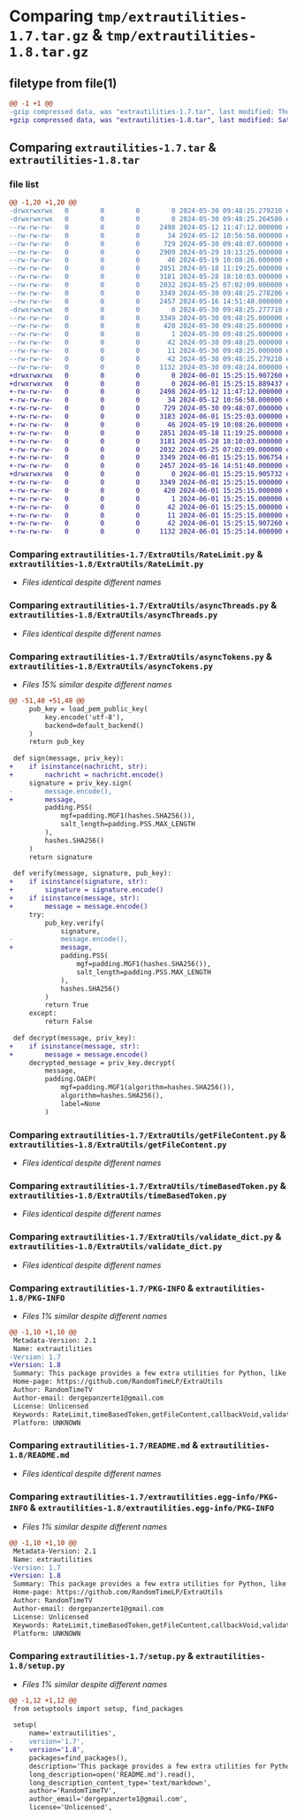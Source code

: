 # Comparing `tmp/extrautilities-1.7.tar.gz` & `tmp/extrautilities-1.8.tar.gz`

## filetype from file(1)

```diff
@@ -1 +1 @@
-gzip compressed data, was "extrautilities-1.7.tar", last modified: Thu May 30 09:48:25 2024, max compression
+gzip compressed data, was "extrautilities-1.8.tar", last modified: Sat Jun  1 15:25:15 2024, max compression
```

## Comparing `extrautilities-1.7.tar` & `extrautilities-1.8.tar`

### file list

```diff
@@ -1,20 +1,20 @@
-drwxrwxrwx   0        0        0        0 2024-05-30 09:48:25.279210 extrautilities-1.7/
-drwxrwxrwx   0        0        0        0 2024-05-30 09:48:25.264580 extrautilities-1.7/ExtraUtils/
--rw-rw-rw-   0        0        0     2498 2024-05-12 11:47:12.000000 extrautilities-1.7/ExtraUtils/RateLimit.py
--rw-rw-rw-   0        0        0       34 2024-05-12 10:56:58.000000 extrautilities-1.7/ExtraUtils/__init__.py
--rw-rw-rw-   0        0        0      729 2024-05-30 09:48:07.000000 extrautilities-1.7/ExtraUtils/asyncThreads.py
--rw-rw-rw-   0        0        0     2909 2024-05-29 19:13:25.000000 extrautilities-1.7/ExtraUtils/asyncTokens.py
--rw-rw-rw-   0        0        0       46 2024-05-19 10:08:26.000000 extrautilities-1.7/ExtraUtils/callbackVoid.py
--rw-rw-rw-   0        0        0     2851 2024-05-18 11:19:25.000000 extrautilities-1.7/ExtraUtils/getFileContent.py
--rw-rw-rw-   0        0        0     3181 2024-05-28 18:10:03.000000 extrautilities-1.7/ExtraUtils/timeBasedToken.py
--rw-rw-rw-   0        0        0     2032 2024-05-25 07:02:09.000000 extrautilities-1.7/ExtraUtils/validate_dict.py
--rw-rw-rw-   0        0        0     3349 2024-05-30 09:48:25.278206 extrautilities-1.7/PKG-INFO
--rw-rw-rw-   0        0        0     2457 2024-05-16 14:51:40.000000 extrautilities-1.7/README.md
-drwxrwxrwx   0        0        0        0 2024-05-30 09:48:25.277710 extrautilities-1.7/extrautilities.egg-info/
--rw-rw-rw-   0        0        0     3349 2024-05-30 09:48:25.000000 extrautilities-1.7/extrautilities.egg-info/PKG-INFO
--rw-rw-rw-   0        0        0      420 2024-05-30 09:48:25.000000 extrautilities-1.7/extrautilities.egg-info/SOURCES.txt
--rw-rw-rw-   0        0        0        1 2024-05-30 09:48:25.000000 extrautilities-1.7/extrautilities.egg-info/dependency_links.txt
--rw-rw-rw-   0        0        0       42 2024-05-30 09:48:25.000000 extrautilities-1.7/extrautilities.egg-info/requires.txt
--rw-rw-rw-   0        0        0       11 2024-05-30 09:48:25.000000 extrautilities-1.7/extrautilities.egg-info/top_level.txt
--rw-rw-rw-   0        0        0       42 2024-05-30 09:48:25.279210 extrautilities-1.7/setup.cfg
--rw-rw-rw-   0        0        0     1132 2024-05-30 09:48:24.000000 extrautilities-1.7/setup.py
+drwxrwxrwx   0        0        0        0 2024-06-01 15:25:15.907260 extrautilities-1.8/
+drwxrwxrwx   0        0        0        0 2024-06-01 15:25:15.889437 extrautilities-1.8/ExtraUtils/
+-rw-rw-rw-   0        0        0     2498 2024-05-12 11:47:12.000000 extrautilities-1.8/ExtraUtils/RateLimit.py
+-rw-rw-rw-   0        0        0       34 2024-05-12 10:56:58.000000 extrautilities-1.8/ExtraUtils/__init__.py
+-rw-rw-rw-   0        0        0      729 2024-05-30 09:48:07.000000 extrautilities-1.8/ExtraUtils/asyncThreads.py
+-rw-rw-rw-   0        0        0     3183 2024-06-01 15:25:03.000000 extrautilities-1.8/ExtraUtils/asyncTokens.py
+-rw-rw-rw-   0        0        0       46 2024-05-19 10:08:26.000000 extrautilities-1.8/ExtraUtils/callbackVoid.py
+-rw-rw-rw-   0        0        0     2851 2024-05-18 11:19:25.000000 extrautilities-1.8/ExtraUtils/getFileContent.py
+-rw-rw-rw-   0        0        0     3181 2024-05-28 18:10:03.000000 extrautilities-1.8/ExtraUtils/timeBasedToken.py
+-rw-rw-rw-   0        0        0     2032 2024-05-25 07:02:09.000000 extrautilities-1.8/ExtraUtils/validate_dict.py
+-rw-rw-rw-   0        0        0     3349 2024-06-01 15:25:15.906754 extrautilities-1.8/PKG-INFO
+-rw-rw-rw-   0        0        0     2457 2024-05-16 14:51:40.000000 extrautilities-1.8/README.md
+drwxrwxrwx   0        0        0        0 2024-06-01 15:25:15.905732 extrautilities-1.8/extrautilities.egg-info/
+-rw-rw-rw-   0        0        0     3349 2024-06-01 15:25:15.000000 extrautilities-1.8/extrautilities.egg-info/PKG-INFO
+-rw-rw-rw-   0        0        0      420 2024-06-01 15:25:15.000000 extrautilities-1.8/extrautilities.egg-info/SOURCES.txt
+-rw-rw-rw-   0        0        0        1 2024-06-01 15:25:15.000000 extrautilities-1.8/extrautilities.egg-info/dependency_links.txt
+-rw-rw-rw-   0        0        0       42 2024-06-01 15:25:15.000000 extrautilities-1.8/extrautilities.egg-info/requires.txt
+-rw-rw-rw-   0        0        0       11 2024-06-01 15:25:15.000000 extrautilities-1.8/extrautilities.egg-info/top_level.txt
+-rw-rw-rw-   0        0        0       42 2024-06-01 15:25:15.907260 extrautilities-1.8/setup.cfg
+-rw-rw-rw-   0        0        0     1132 2024-06-01 15:25:14.000000 extrautilities-1.8/setup.py
```

### Comparing `extrautilities-1.7/ExtraUtils/RateLimit.py` & `extrautilities-1.8/ExtraUtils/RateLimit.py`

 * *Files identical despite different names*

### Comparing `extrautilities-1.7/ExtraUtils/asyncThreads.py` & `extrautilities-1.8/ExtraUtils/asyncThreads.py`

 * *Files identical despite different names*

### Comparing `extrautilities-1.7/ExtraUtils/asyncTokens.py` & `extrautilities-1.8/ExtraUtils/asyncTokens.py`

 * *Files 15% similar despite different names*

```diff
@@ -51,40 +51,48 @@
     pub_key = load_pem_public_key(
         key.encode('utf-8'),
         backend=default_backend()
     )
     return pub_key
 
 def sign(message, priv_key):
+    if isinstance(nachricht, str):
+        nachricht = nachricht.encode()
     signature = priv_key.sign(
-        message.encode(),
+        message,
         padding.PSS(
             mgf=padding.MGF1(hashes.SHA256()),
             salt_length=padding.PSS.MAX_LENGTH
         ),
         hashes.SHA256()
     )
     return signature
 
 def verify(message, signature, pub_key):
+    if isinstance(signature, str):
+        signature = signature.encode()
+    if isinstance(message, str):
+        message = message.encode()
     try:
         pub_key.verify(
             signature,
-            message.encode(),
+            message,
             padding.PSS(
                 mgf=padding.MGF1(hashes.SHA256()),
                 salt_length=padding.PSS.MAX_LENGTH
             ),
             hashes.SHA256()
         )
         return True
     except:
         return False
 
 def decrypt(message, priv_key):
+    if isinstance(message, str):
+        message = message.encode()
     decrypted_message = priv_key.decrypt(
         message,
         padding.OAEP(
             mgf=padding.MGF1(algorithm=hashes.SHA256()),
             algorithm=hashes.SHA256(),
             label=None
         )
```

### Comparing `extrautilities-1.7/ExtraUtils/getFileContent.py` & `extrautilities-1.8/ExtraUtils/getFileContent.py`

 * *Files identical despite different names*

### Comparing `extrautilities-1.7/ExtraUtils/timeBasedToken.py` & `extrautilities-1.8/ExtraUtils/timeBasedToken.py`

 * *Files identical despite different names*

### Comparing `extrautilities-1.7/ExtraUtils/validate_dict.py` & `extrautilities-1.8/ExtraUtils/validate_dict.py`

 * *Files identical despite different names*

### Comparing `extrautilities-1.7/PKG-INFO` & `extrautilities-1.8/PKG-INFO`

 * *Files 1% similar despite different names*

```diff
@@ -1,10 +1,10 @@
 Metadata-Version: 2.1
 Name: extrautilities
-Version: 1.7
+Version: 1.8
 Summary: This package provides a few extra utilities for Python, like a "RateLimiter" class.
 Home-page: https://github.com/RandomTimeLP/ExtraUtils
 Author: RandomTimeTV
 Author-email: dergepanzerte1@gmail.com
 License: Unlicensed
 Keywords: RateLimit,timeBasedToken,getFileContent,callbackVoid,validate_dict
 Platform: UNKNOWN
```

### Comparing `extrautilities-1.7/README.md` & `extrautilities-1.8/README.md`

 * *Files identical despite different names*

### Comparing `extrautilities-1.7/extrautilities.egg-info/PKG-INFO` & `extrautilities-1.8/extrautilities.egg-info/PKG-INFO`

 * *Files 1% similar despite different names*

```diff
@@ -1,10 +1,10 @@
 Metadata-Version: 2.1
 Name: extrautilities
-Version: 1.7
+Version: 1.8
 Summary: This package provides a few extra utilities for Python, like a "RateLimiter" class.
 Home-page: https://github.com/RandomTimeLP/ExtraUtils
 Author: RandomTimeTV
 Author-email: dergepanzerte1@gmail.com
 License: Unlicensed
 Keywords: RateLimit,timeBasedToken,getFileContent,callbackVoid,validate_dict
 Platform: UNKNOWN
```

### Comparing `extrautilities-1.7/setup.py` & `extrautilities-1.8/setup.py`

 * *Files 1% similar despite different names*

```diff
@@ -1,12 +1,12 @@
 from setuptools import setup, find_packages
 
 setup(
     name='extrautilities',
-    version='1.7',
+    version='1.8',
     packages=find_packages(),
     description='This package provides a few extra utilities for Python, like a "RateLimiter" class.',
     long_description=open('README.md').read(),
     long_description_content_type='text/markdown',
     author='RandomTimeTV',
     author_email='dergepanzerte1@gmail.com',
     license='Unlicensed',
```

